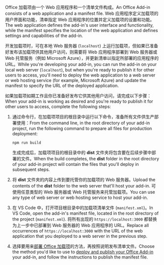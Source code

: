<span data-ttu-id="32fa9-101">Office 加载项由一个 Web 应用程序和一个清单文件构成。</span><span class="sxs-lookup"><span data-stu-id="32fa9-101">An Office Add-in consists of a web application and a manifest file.</span></span> <span data-ttu-id="32fa9-102">Web 应用程序定义加载项的用户界面和功能，清单指定 Web 应用程序的位置并定义加载项的设置和功能。</span><span class="sxs-lookup"><span data-stu-id="32fa9-102">The web application defines the add-in's user interface and functionality, while the manifest specifies the location of the web application and defines settings and capabilities of the add-in.</span></span> 

<span data-ttu-id="32fa9-103">开发加载项时，可在本地 Web 服务器 (`localhost`) 上运行加载项，但如果已准备好发布该加载项供其他用户访问，则需要将 Web 应用程序部署到 Web 服务器或 Web 托管服务（例如 Microsoft Azure），并更新清单以指定所部署的应用程序的 URL。</span><span class="sxs-lookup"><span data-stu-id="32fa9-103">While you're developing your add-in, you can run the add-in on your local web server (`localhost`), but when you're ready to publish it for other users to access, you'll need to deploy the web application to a web server or web hosting service (for example, Microsoft Azure) and update the manifest to specify the URL of the deployed application.</span></span> 

<span data-ttu-id="32fa9-104">如果加载项如期工作且你已准备好发布它供其他用户访问，请完成以下步骤：</span><span class="sxs-lookup"><span data-stu-id="32fa9-104">When your add-in is working as desired and you're ready to publish it for other users to access, complete the following steps:</span></span>

1. <span data-ttu-id="32fa9-105">通过命令行，在加载项项目的根目录中运行以下命令，准备所有文件供生产部署使用：</span><span class="sxs-lookup"><span data-stu-id="32fa9-105">From the command line, in the root directory of your add-in project, run the following command to prepare all files for production deployment:</span></span> 

    ```command&nbsp;line
    npm run build
    ```

    <span data-ttu-id="32fa9-106">生成完成后，加载项项目的根目录中的 **dist** 文件夹将包含要在后续步骤中部署的文件。</span><span class="sxs-lookup"><span data-stu-id="32fa9-106">When the build completes, the **dist** folder in the root directory of your add-in project will contain the files that you'll deploy in subsequent steps.</span></span>

2. <span data-ttu-id="32fa9-107">将 **dist** 文件夹的内容上传到要托管你的加载项的 Web 服务器。</span><span class="sxs-lookup"><span data-stu-id="32fa9-107">Upload the contents of the **dist** folder to the web server that'll host your add-in.</span></span> <span data-ttu-id="32fa9-108">可使用任意类型的 Web 服务器或 Web 托管服务来托管加载项。</span><span class="sxs-lookup"><span data-stu-id="32fa9-108">You can use any type of web server or web hosting service to host your add-in.</span></span>

3. <span data-ttu-id="32fa9-109">在 VS Code 中，打开项目根目录中的加载项清单文件 (`manifest.xml`)。</span><span class="sxs-lookup"><span data-stu-id="32fa9-109">In VS Code, open the add-in's manifest file, located in the root directory of the project (`manifest.xml`).</span></span> <span data-ttu-id="32fa9-110">将所有出现的 `https://localhost:3000` 都替换为上一步中已部署到 Web 服务器的 Web 应用程序的 URL。</span><span class="sxs-lookup"><span data-stu-id="32fa9-110">Replace all occurrences of `https://localhost:3000` with the URL of the web application that you deployed to a web server in the previous step.</span></span>

4. <span data-ttu-id="32fa9-111">选择要用来[部署 Office 加载项](../publish/publish.md)的方法，再按照说明发布清单文件。</span><span class="sxs-lookup"><span data-stu-id="32fa9-111">Choose the method you'd like to use to [deploy and publish your Office Add-in](../publish/publish.md) your add-in, and follow the instructions to publish the manifest file.</span></span>
